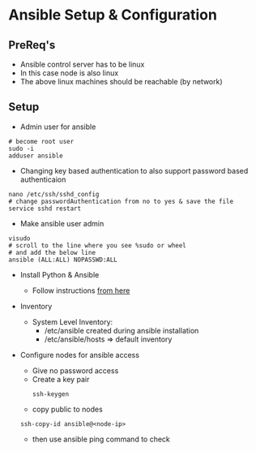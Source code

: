 # Ansible Setup & Configuration

## PreReq's
* Ansible control server has to be linux
* In this case node is also linux
* The above linux machines should be reachable (by network)


## Setup

* Admin user for ansible
```
# become root user
sudo -i
adduser ansible
```
* Changing key based authentication to also support password based authenticaion
```
nano /etc/ssh/sshd_config
# change passwordAuthentication from no to yes & save the file
service sshd restart
```
* Make ansible user admin
```
visudo
# scroll to the line where you see %sudo or wheel
# and add the below line
ansible (ALL:ALL) NOPASSWD:ALL

```
* Install Python & Ansible
    * Follow instructions [from here](https://docs.ansible.com/ansible/latest/installation_guide/intro_installation.html#latest-releases-via-apt-ubuntu)

* Inventory
    * System Level Inventory:
        * /etc/ansible created during ansible installation
        * /etc/ansible/hosts => default inventory

* Configure nodes for ansible access
    * Give no password access
    * Create a key pair
      ```
      ssh-keygen
      ```
    * copy public to nodes
    ```
    ssh-copy-id ansible@<node-ip>
    ```
    * then use ansible ping command to check
    
